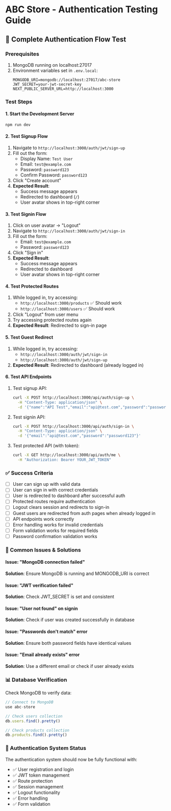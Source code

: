 # ABC Store - Authentication Testing Guide

## 🧪 Complete Authentication Flow Test

### Prerequisites
1. MongoDB running on localhost:27017
2. Environment variables set in `.env.local`:
   ```
   MONGODB_URI=mongodb://localhost:27017/abc-store
   JWT_SECRET=your-jwt-secret-key
   NEXT_PUBLIC_SERVER_URL=http://localhost:3000
   ```

### Test Steps

#### 1. Start the Development Server
```bash
npm run dev
```

#### 2. Test Signup Flow
1. Navigate to `http://localhost:3000/auth/jwt/sign-up`
2. Fill out the form:
   - Display Name: `Test User`
   - Email: `test@example.com`
   - Password: `password123`
   - Confirm Password: `password123`
3. Click "Create account"
4. **Expected Result**: 
   - Success message appears
   - Redirected to dashboard (`/`)
   - User avatar shows in top-right corner

#### 3. Test Signin Flow
1. Click on user avatar → "Logout"
2. Navigate to `http://localhost:3000/auth/jwt/sign-in`
3. Fill out the form:
   - Email: `test@example.com`
   - Password: `password123`
4. Click "Sign in"
5. **Expected Result**:
   - Success message appears
   - Redirected to dashboard
   - User avatar shows in top-right corner

#### 4. Test Protected Routes
1. While logged in, try accessing:
   - `http://localhost:3000/products` ✅ Should work
   - `http://localhost:3000/users` ✅ Should work
2. Click "Logout" from user menu
3. Try accessing protected routes again
4. **Expected Result**: Redirected to sign-in page

#### 5. Test Guest Redirect
1. While logged in, try accessing:
   - `http://localhost:3000/auth/jwt/sign-in`
   - `http://localhost:3000/auth/jwt/sign-up`
2. **Expected Result**: Redirected to dashboard (already logged in)

#### 6. Test API Endpoints
1. Test signup API:
   ```bash
   curl -X POST http://localhost:3000/api/auth/sign-up \
     -H "Content-Type: application/json" \
     -d '{"name":"API Test","email":"api@test.com","password":"password123","confirmPassword":"password123"}'
   ```

2. Test signin API:
   ```bash
   curl -X POST http://localhost:3000/api/auth/sign-in \
     -H "Content-Type: application/json" \
     -d '{"email":"api@test.com","password":"password123"}'
   ```

3. Test protected API (with token):
   ```bash
   curl -X GET http://localhost:3000/api/auth/me \
     -H "Authorization: Bearer YOUR_JWT_TOKEN"
   ```

### ✅ Success Criteria
- [ ] User can sign up with valid data
- [ ] User can sign in with correct credentials
- [ ] User is redirected to dashboard after successful auth
- [ ] Protected routes require authentication
- [ ] Logout clears session and redirects to sign-in
- [ ] Guest users are redirected from auth pages when already logged in
- [ ] API endpoints work correctly
- [ ] Error handling works for invalid credentials
- [ ] Form validation works for required fields
- [ ] Password confirmation validation works

### 🐛 Common Issues & Solutions

#### Issue: "MongoDB connection failed"
**Solution**: Ensure MongoDB is running and MONGODB_URI is correct

#### Issue: "JWT verification failed"
**Solution**: Check JWT_SECRET is set and consistent

#### Issue: "User not found" on signin
**Solution**: Check if user was created successfully in database

#### Issue: "Passwords don't match" error
**Solution**: Ensure both password fields have identical values

#### Issue: "Email already exists" error
**Solution**: Use a different email or check if user already exists

### 📊 Database Verification
Check MongoDB to verify data:
```javascript
// Connect to MongoDB
use abc-store

// Check users collection
db.users.find().pretty()

// Check products collection
db.products.find().pretty()
```

### 🎉 Authentication System Status
The authentication system should now be fully functional with:
- ✅ User registration and login
- ✅ JWT token management
- ✅ Route protection
- ✅ Session management
- ✅ Logout functionality
- ✅ Error handling
- ✅ Form validation